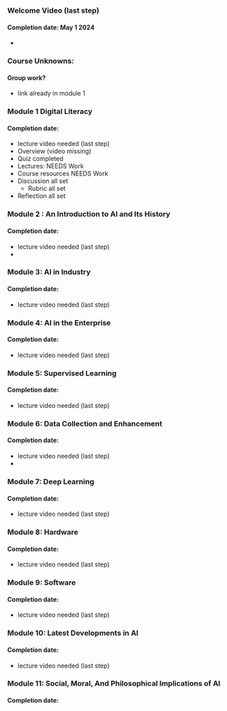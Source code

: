 ### Welcome Video (last step) 
#### Completion date: May 1 2024
 * 

### Course Unknowns:
#### Group work?
 * link already in module 1


### Module 1 Digital Literacy 
 #### Completion date: 
 * lecture video needed (last step)
 * Overview (video missing)
 * Quiz completed
 * Lectures:  NEEDS Work
 * Course resources NEEDS Work
 * Discussion all set
   * Rubric all set
 * Reflection all set 

### Module 2 : An Introduction to AI and Its History
#### Completion date: 
 * lecture video needed (last step)
 *  
 
### Module 3: AI in Industry
#### Completion date:
 * lecture video needed (last step)
 
### Module 4: AI in the Enterprise
#### Completion date:
 * lecture video needed (last step)
 
### Module 5: Supervised Learning
#### Completion date:
 * lecture video needed (last step)
 
### Module 6: Data Collection and Enhancement
#### Completion date:
 * lecture video needed (last step)
 * 
### Module 7: Deep Learning
#### Completion date:
 * lecture video needed (last step)
 
### Module 8: Hardware
#### Completion date:
 * lecture video needed (last step)
 
### Module 9: Software
#### Completion date:
 * lecture video needed (last step)
 
### Module 10: Latest Developments in AI
#### Completion date:
 * lecture video needed (last step)
 
### Module 11: Social, Moral, And Philosophical Implications of AI
#### Completion date:
